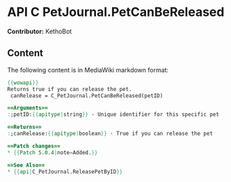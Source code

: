# API C PetJournal.PetCanBeReleased

**Contributor:** KethoBot

## Content

The following content is in MediaWiki markdown format:

```mediawiki
{{wowapi}}
Returns true if you can release the pet.
 canRelease = C_PetJournal.PetCanBeReleased(petID)

==Arguments==
:;petID:{{apitype|string}} - Unique identifier for this specific pet

==Returns==
:;canRelease:{{apitype|boolean}} - True if you can release the pet

==Patch changes==
* {{Patch 5.0.4|note=Added.}}

==See Also==
* {{api|C_PetJournal.ReleasePetByID}}
```